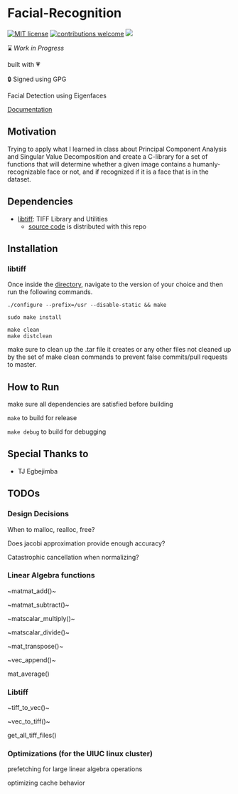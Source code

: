 # Facial-Recognition
[![MIT license](https://img.shields.io/badge/License-MIT-blue.svg)](https://lbesson.mit-license.org/)
[![contributions welcome](https://img.shields.io/badge/contributions-welcome-brightgreen.svg?style=flat)](https://github.com/dwyl/esta/issues)
![](https://img.shields.io/badge/maintained-yes-green.svg?style=flat)

:hourglass: *Work in Progress*

built with :heartpulse:

:lock: Signed using GPG

Facial Detection using Eigenfaces

[Documentation](https://cdn.rawgit.com/minpark815/Facial-Recognition/e06db672/docs/html/index.html)

## Motivation

Trying to apply what I learned in class about Principal Component Analysis and 
Singular Value Decomposition and create a C-library for a set of functions that
will determine whether a given image contains a humanly-recognizable face or not,
and if recognized if it is a face that is in the dataset.

## Dependencies

- [libtiff](http://www.libtiff.org/): TIFF Library and Utilities
  - [source code](external_libraries/libtiff) is distributed with this repo
  
## Installation
### libtiff

Once inside the [directory](external_libraries/libtiff), navigate to the version
of your choice and then run the following commands.
```
./configure --prefix=/usr --disable-static && make

sudo make install

make clean
make distclean
```
make sure to clean up the .tar file it creates or any other files
not cleaned up by the set of make clean commands to prevent
false commits/pull requests to master.

## How to Run

make sure all dependencies are satisfied before building

`make`
to build for release

`make debug`
to build for debugging

## Special Thanks to
 - TJ Egbejimba


## TODOs

### Design Decisions

When to malloc, realloc, free?

Does jacobi approximation provide enough accuracy?

Catastrophic cancellation when normalizing?

### Linear Algebra functions

~matmat_add()~

~matmat_subtract()~

~matscalar_multiply()~

~matscalar_divide()~

~mat_transpose()~

~vec_append()~

mat_average()

### Libtiff

~tiff_to_vec()~

~vec_to_tiff()~

get_all_tiff_files()

### Optimizations (for the UIUC linux cluster)

prefetching for large linear algebra operations

optimizing cache behavior
